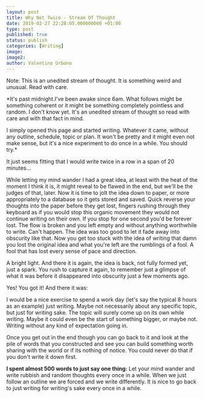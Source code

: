```yaml
---
layout: post
title: Why Not Twice - Stream Of Thought
date: 2019-02-27 22:28:05.000000000 +01:00
type: post
published: true
status: publish
categories: [Writing]
image:
image2:
author: Valentino Urbano
---
```


Note: This is an unedited stream of thought. It is something weird and unusual. Read with care.

\*It's past midnight.I've been awake since 6am. What follows might be something coherent or it might be something completely pointless and random. I don't know yet. It's an unedited stream of thought so read with care and with that fact in mind.

I simply opened this page and started writing. Whatever it came, without any outline, schedule, topic or plan. It won't be pretty and it might even not make sense, but it's a nice experiment to do once in a while. You should try.\*

It just seems fitting that I would write twice in a row in a span of 20 minutes...

While letting my mind wander I had a great idea, at least with the heat of the moment I think it is, it might reveal to be flawed in the end, but we'll be the judges of that, later. Now it is time to jolt the idea down to paper, or more appropriately to a database so it gets stored and saved. Quick reverse your thoughts into the paper before they get lost, fingers rushing through they keyboard as if you would stop this organic movement they would not continue writing on their own. If you stop for one second you'd be forever lost. The flow is broken and you left empty and without anything worthwhile to write. Can't happen. The idea was too good to let it fade away into obscurity like that. Now you get too stuck with the idea of writing that damn you lost the original idea and what you're left are the rumblings of a fool. A fool that has lost every sense of pace and direction.

A bright light. And there it is again, the idea is back, not fully formed yet, just a spark. You rush to capture it again, to remember just a glimpse of what it was before it disappeared into obscurity just a few moments ago.

Yes! You got it! And there it was:

I would be a nice exercise to spend a work day (let's say the typical 8 hours as an example) just writing. Maybe not necessarily about any specific topic, but just for writing sake. The topic will surely come up on its own while writing. Maybe it could even be the start of something bigger, or maybe not. Writing without any kind of expectation going in.

Once you get out in the end though you can go back to it and look at the pile of words that you constructed and see you can build something worth sharing with the world or if its nothing of notice. You could never do that if you don't write it down first.

**I spent almost 500 words to just say one thing:** Let your mind wander and write rubbish and random thoughts every once in a while. When we just follow an outline we are forced and we write differently. It is nice to go back to just writing for writing's sake every once in a while.
